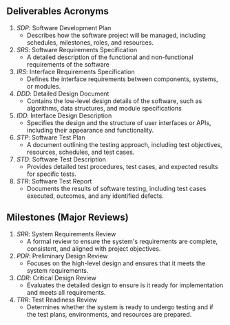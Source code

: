 ## Deliverables Acronyms 

1. *SDP*: Software Development Plan 
    * Describes how the software project will be managed, including schedules, milestones, roles, and resources.
2. *SRS*: Software Requirements Specification 
    * A detailed description of the functional and non-functional requirements of the software 
3. *IRS*: Interface Requirements Specification 
    * Defines the interface requirements between components, systems, or modules.
4. *DDD*: Detailed Design Document
    * Contains the low-level design details of the software, such as algorithms, data structures, and module specifications 
5. *IDD*: Interface Design Description 
    * Specifies the design and the structure of user interfaces or APIs, including their appearance and functionality. 
6. *STP*: Software Test Plan
    * A document outlining the testing approach, including test objectives, resources, schedules, and test cases.
7. *STD*: Software Test Description 
    * Provides detailed test procedures, test cases, and expected results for specific tests.
8. *STR*: Software Test Report
    * Documents the results of software testing, including test cases executed, outcomes, and any identified defects. 

## Milestones (Major Reviews)

1. *SRR*: System Requirements Review
    * A formal review to ensure the system's requirements are complete, consistent, and aligned with project objectives.
2. *PDR*: Preliminary Design Review
    * Focuses on the high-level design and ensures that it meets the system requirements. 
3. *CDR*: Critical Design Review 
    * Evaluates the detailed design to ensure is it ready for implementation and meets all requirements.
4. *TRR*: Test Readiness Review 
    * Determines whether the system is ready to undergo testing and if the test plans, environments, and resources are prepared. 